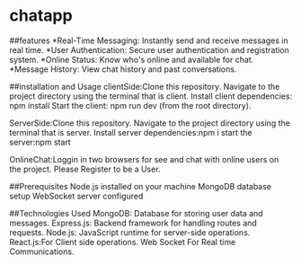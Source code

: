 # chatapp

##features
*Real-Time Messaging: Instantly send and receive messages in real time.
*User Authentication: Secure user authentication and registration system.
*Online Status: Know who's online and available for chat.
*Message History: View chat history and past conversations.

##installation and Usage
clientSide:Clone this repository. 
           Navigate to the project directory using the terminal that is client. 
           Install client dependencies: npm install
           Start the client: npm run dev (from the root directory).

 ServerSide:Clone this repository.
            Navigate to the project directory using the terminal that is server.
            Install server dependencies:npm i
            start the server:npm start

  OnlineChat:Loggin in two browsers for see and chat with online users on the project.
             Please Register to be a User.

 ##Prerequisites
Node.js installed on your machine
MongoDB database setup
WebSocket server configured

##Technologies Used
MongoDB: Database for storing user data and messages. 
Express.js: Backend framework for handling routes and requests.
Node.js: JavaScript runtime for server-side operations.
React.js:For Client side operations.
Web Socket For Real time Communications.

            
           
      
